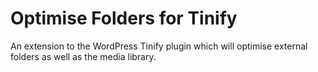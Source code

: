 # Optimise Folders for Tinify
An extension to the WordPress Tinify plugin which will optimise external folders as well as the media library.

